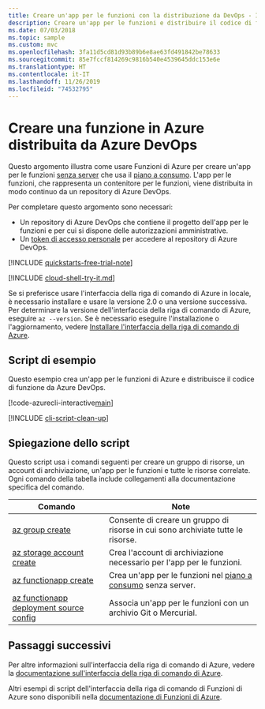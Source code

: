 ```yaml
---
title: Creare un'app per le funzioni con la distribuzione da DevOps - Interfaccia della riga di comando di Azure
description: Creare un'app per le funzioni e distribuire il codice di funzione da Azure DevOps
ms.date: 07/03/2018
ms.topic: sample
ms.custom: mvc
ms.openlocfilehash: 3fa11d5cd81d93b89b6e8ae63fd491842be78633
ms.sourcegitcommit: 85e7fccf814269c9816b540e4539645ddc153e6e
ms.translationtype: HT
ms.contentlocale: it-IT
ms.lasthandoff: 11/26/2019
ms.locfileid: "74532795"
---
```

# <a name="create-a-function-in-azure-that-is-deployed-from-azure-devops"></a>Creare una funzione in Azure distribuita da Azure DevOps

Questo argomento illustra come usare Funzioni di Azure per creare un'app per le funzioni [senza server](https://azure.microsoft.com/solutions/serverless/) che usa il [piano a consumo](../functions-scale.md#consumption-plan). L'app per le funzioni, che rappresenta un contenitore per le funzioni, viene distribuita in modo continuo da un repository di Azure DevOps. 

Per completare questo argomento sono necessari:

* Un repository di Azure DevOps che contiene il progetto dell'app per le funzioni e per cui si dispone delle autorizzazioni amministrative.
* Un [token di accesso personale](/azure/devops/organizations/accounts/use-personal-access-tokens-to-authenticate) per accedere al repository di Azure DevOps.

[!INCLUDE [quickstarts-free-trial-note](../../../includes/quickstarts-free-trial-note.md)]

[!INCLUDE [cloud-shell-try-it.md](../../../includes/cloud-shell-try-it.md)]

Se si preferisce usare l'interfaccia della riga di comando di Azure in locale, è necessario installare e usare la versione 2.0 o una versione successiva. Per determinare la versione dell'interfaccia della riga di comando di Azure, eseguire `az --version`. Se è necessario eseguire l'installazione o l'aggiornamento, vedere [Installare l'interfaccia della riga di comando di Azure]( /cli/azure/install-azure-cli). 

## <a name="sample-script"></a>Script di esempio

Questo esempio crea un'app per le funzioni di Azure e distribuisce il codice di funzione da Azure DevOps.

[!code-azurecli-interactive[main](../../../cli_scripts/azure-functions/deploy-function-app-with-function-vsts/deploy-function-app-with-function-vsts.sh?highlight=3-4 "Azure Service")]

[!INCLUDE [cli-script-clean-up](../../../includes/cli-script-clean-up.md)]

## <a name="script-explanation"></a>Spiegazione dello script

Questo script usa i comandi seguenti per creare un gruppo di risorse, un account di archiviazione, un'app per le funzioni e tutte le risorse correlate. Ogni comando della tabella include collegamenti alla documentazione specifica del comando.

| Comando | Note |
|---|---|
| [az group create](/cli/azure/group#az-group-create) | Consente di creare un gruppo di risorse in cui sono archiviate tutte le risorse. |
| [az storage account create](/cli/azure/storage/account#az-storage-account-create) | Crea l'account di archiviazione necessario per l'app per le funzioni. |
| [az functionapp create](/cli/azure/functionapp#az-functionapp-create) | Crea un'app per le funzioni nel [piano a consumo](../functions-scale.md#consumption-plan) senza server. |
| [az functionapp deployment source config](/cli/azure/functionapp/deployment/source#az-functionapp-deployment-source-config) | Associa un'app per le funzioni con un archivio Git o Mercurial. |

## <a name="next-steps"></a>Passaggi successivi

Per altre informazioni sull'interfaccia della riga di comando di Azure, vedere la [documentazione sull'interfaccia della riga di comando di Azure](/cli/azure).

Altri esempi di script dell'interfaccia della riga di comando di Funzioni di Azure sono disponibili nella [documentazione di Funzioni di Azure](../functions-cli-samples.md).
